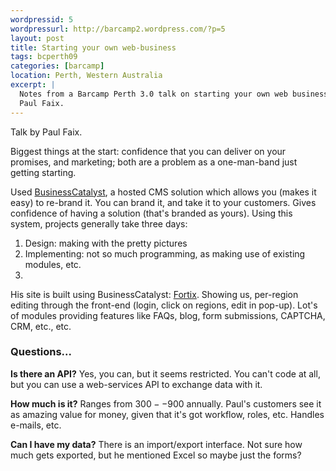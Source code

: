 ```yaml
--- 
wordpressid: 5
wordpressurl: http://barcamp2.wordpress.com/?p=5
layout: post
title: Starting your own web-business
tags: bcperth09
categories: [barcamp]
location: Perth, Western Australia
excerpt: |
  Notes from a Barcamp Perth 3.0 talk on starting your own web business by
  Paul Faix. 
---
```


Talk by Paul Faix.

Biggest things at the start: confidence that you can deliver on your promises, and marketing; both are a problem as a one-man-band just getting starting.

Used <a href="http://businesscatalyst.com/home">BusinessCatalyst</a>, a hosted CMS solution which allows you (makes it easy) to re-brand it. You can brand it, and take it to your customers. Gives confidence of having a solution (that's branded as yours). Using this system, projects generally take three days:

<ol>
    <li>Design: making with the pretty pictures</li>
    <li>Implementing: not so much programming, as making use of existing modules, etc.</li>
    <li></li>
</ol>

His site is built using BusinessCatalyst: <a href="http://www.fortix.com.au/contact.htm">Fortix</a>. Showing us, per-region editing through the front-end (login, click on regions, edit in pop-up). Lot's of modules providing features like FAQs, blog, form submissions, CAPTCHA, CRM, etc., etc.

<h3>Questions...</h3>

<strong>Is there an API?</strong> Yes, you can, but it seems restricted. You can't code at all, but you can use a web-services API to exchange data with it.

<strong>How much is it?</strong> Ranges from $300--$900 annually. Paul's customers see it as amazing value for money, given that it's got workflow, roles, etc. Handles e-mails, etc.

<strong>Can I have my data?</strong> There is an import/export interface. Not sure how much gets exported, but he mentioned Excel so maybe just the forms?
